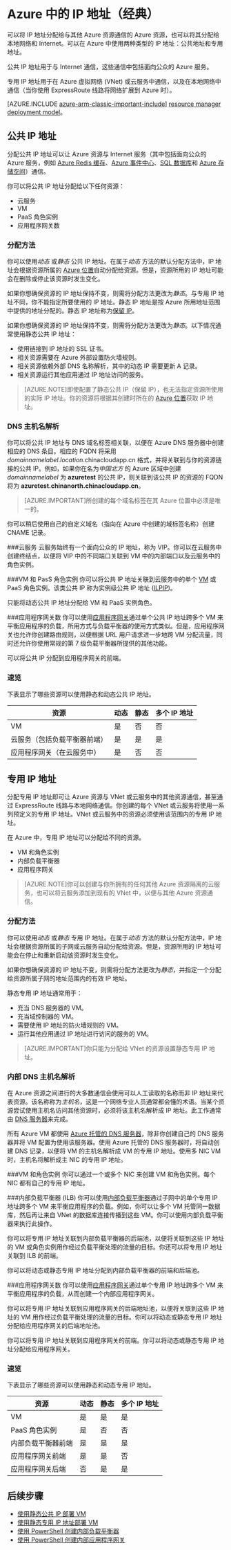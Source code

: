 <properties
   pageTitle="在 Azure 中实施公共 IP 和专用 IP 寻址（经典）| Windows Azure"
   description="了解如何在 Azure 中实施公共 IP 和专用 IP 寻址"
   services="virtual-network"
   documentationCenter="na"
   authors="telmosampaio"
   manager="carmonm"
   editor="tysonn" 
   tags="azure-service-management" />
<tags
	ms.service="virtual-network"
	ms.date="12/14/2015"
	wacn.date=""/>

# Azure 中的 IP 地址（经典）
可以将 IP 地址分配给与其他 Azure 资源通信的 Azure 资源，也可以将其分配给本地网络和 Internet。可以在 Azure 中使用两种类型的 IP 地址：公共地址和专用地址。

公共 IP 地址用于与 Internet 通信，这些通信中包括面向公众的 Azure 服务。

专用 IP 地址用于在 Azure 虚拟网络 (VNet) 或云服务中通信，以及在本地网络中通信（当你使用 ExpressRoute 线路将网络扩展到 Azure 时）。

[AZURE.INCLUDE [azure-arm-classic-important-include](../includes/learn-about-deployment-models-rm-include.md)] [resource manager deployment model](/documentation/articles/virtual-network-ip-addresses-overview-arm)。

## 公共 IP 地址
分配公共 IP 地址可以让 Azure 资源与 Internet 服务（其中包括面向公众的 Azure 服务，例如 [Azure Redis 缓存](/home/features/cache)、[Azure 事件中心](/home/features/event-hubs)、[SQL 数据库](/documentation/articles/sql-database-technical-overview)和 [Azure 存储空间](/documentation/articles/storage-introduction)）通信。

你可以将公共 IP 地址分配给以下任何资源：

- 云服务
- VM
- PaaS 角色实例
- 应用程序网关数

### 分配方法
你可以使用*动态* 或*静态* 公共 IP 地址。在属于*动态* 方法的默认分配方法中，IP 地址会根据资源所属的 [Azure 位置](https://www.microsoft.com/download/details.aspx?id=41653)自动分配给资源。但是，资源所用的 IP 地址可能会在删除或停止该资源时发生变化。

如果你想确保资源的 IP 地址保持不变，则需将分配方法更改为*静态*。与专用 IP 地址不同，你不能指定所要使用的 IP 地址。静态 IP 地址是按 Azure 所用地址范围中提供的地址分配的。静态 IP 地址称为[保留 IP](/documentation/articles/virtual-networks-reserved-public-ip)。

如果你想确保资源的 IP 地址保持不变，则需将分配方法更改为*静态*。以下情况通常使用静态公共 IP 地址：

- 使用链接到 IP 地址的 SSL 证书。
- 相关资源需要在 Azure 外部设置防火墙规则。
- 相关资源依赖外部 DNS 名称解析，其中的动态 IP 需要更新 A 记录。
- 相关资源运行其他应用通过 IP 地址访问的服务。

>[AZURE.NOTE]即使配置了静态公共 IP（保留 IP），也无法指定资源所使用的实际 IP 地址。你的资源将根据其创建时所在的 [Azure 位置](https://www.microsoft.com/download/details.aspx?id=41653)获取 IP 地址。

### DNS 主机名解析
你可以将公共 IP 地址与 DNS 域名标签相关联，以便在 Azure DNS 服务器中创建相应的 DNS 条目。相应的 FQDN 将采用 *domainnamelabel*.*location*.chinacloudapp.cn 格式，并将关联到与你的资源链接的公共 IP。例如，如果你在名为*中国北方* 的 Azure 区域中创建 *domainnamelabel* 为 **azuretest** 的公共 IP，则关联到该公共 IP 的资源的 FQDN 将为 **azuretest.chinanorth.chinacloudapp.cn**。

>[AZURE.IMPORTANT]所创建的每个域名标签在其 Azure 位置中必须是唯一的。

你可以稍后使用自己的自定义域名（指向在 Azure 中创建的域标签名称）创建 CNAME 记录。

###云服务 
云服务始终有一个面向公众的 IP 地址，称为 VIP。你可以在云服务中创建终结点，以便将 VIP 中的不同端口关联到 VM 中的内部端口以及云服务中的角色实例。

###VM 和 PasS 角色实例
你可以将公共 IP 地址关联到云服务中的单个 [VM](/documentation/articles/virtual-machines-about) 或 PaaS 角色实例。该类公共 IP 称为实例级公共 IP 地址 ([ILPIP](/documentation/articles/virtual-networks-instance-level-public-ip))。

只能将动态公共 IP 地址分配给 VM 和 PaaS 实例角色。

###应用程序网关数
你可以使用[应用程序网关](/documentation/articles/application-gateway-introduction)通过单个公共 IP 地址跨多个 VM 来平衡应用程序的负载，所用方式与负载平衡器的使用方式类似。但是，应用程序网关也允许你创建路由规则，以便根据 URL 用户请求进一步地跨 VM 分配流量，同时还允许你使用常规的第 7 级负载平衡器所提供的其他功能。

可以将公共 IP 分配到应用程序网关的前端。

### 速览
下表显示了哪些资源可以使用静态和动态公共 IP 地址。

|资源|动态|静态|多个 IP 地址|
|---|---|---|---|
|VM|是|否|否|
|云服务（包括负载平衡器前端）|是|是|是|
|应用程序网关（在云服务中）|是|否|否|

## 专用 IP 地址
分配专用 IP 地址即可让 Azure 资源与 VNet 或云服务中的其他资源通信，甚至通过 ExpressRoute 线路与本地网络通信。你创建的每个 VNet 或云服务将使用一系列预定义的专用 IP 地址。VNet 或云服务中的资源必须使用该范围内的专用 IP 地址。

在 Azure 中，专用 IP 地址可以分配给不同的资源。

- VM 和角色实例
- 内部负载平衡器
- 应用程序网关 

>[AZURE.NOTE]你可以创建与你所拥有的任何其他 Azure 资源隔离的云服务，也可以将云服务添加到现有的 VNet 中，以便与其他 Azure 资源通信。

### 分配方法
你可以使用*动态* 或*静态* 专用 IP 地址。在属于*动态* 方法的默认分配方法中，IP 地址会根据资源所属的子网或云服务自动分配给资源。但是，资源所用的 IP 地址可能会在停止和重新启动该资源时发生变化。

如果你想确保资源的 IP 地址不变，则需将分配方法更改为*静态*，并指定一个分配给资源所属子网的地址范围内的有效 IP 地址。

静态专用 IP 地址通常用于：

- 充当 DNS 服务器的 VM。
- 充当域控制器的 VM。
- 需要使用 IP 地址的防火墙规则的 VM。
- 运行其他应用通过 IP 地址进行访问的服务的 VM。

>[AZURE.IMPORTANT]你只能为分配给 VNet 的资源设置静态专用 IP 地址。

### 内部 DNS 主机名解析
在 Azure 资源之间进行的大多数通信会使用可以人工读取的名称而非 IP 地址来代表资源。该名称称为*主机名*，这是一个网络专业人员通常都会懂的术语。当某个资源尝试使用主机名访问其他资源时，必须将该主机名解析成 IP 地址。此工作通常由 [DNS 服务器](https://technet.microsoft.com/magazine/2005.01.howitworksdns.aspx)来完成。

所有 Azure VM 都使用 [Azure 托管的 DNS 服务器](/documentation/articles/virtual-networks-name-resolution-for-vms-and-role-instances#azure-provided-name-resolution)，除非你创建自己的 DNS 服务器并将 VM 配置为使用该服务器。使用 Azure 托管的 DNS 服务器时，将自动创建 DNS 记录，以便将 VM 的主机名解析成 VM 的专用 IP 地址。使用多 NIC VM 时，主机名将解析成主 NIC 的专用 IP 地址。

###VM 和角色实例
你可以通过一个或多个 NIC 来创建 VM 和角色实例。每个 NIC 都有自己的专用 IP 地址。

###内部负载平衡器 (ILB)
你可以使用[内部负载平衡器](/documentation/articles/load-balancer-internal-overview)通过子网中的单个专用 IP 地址跨多个 VM 来平衡应用程序的负载。例如，你可以让多个 VM 托管同一数据库，然后再让来自 VNet 的数据库连接传播到这些 VM。你可以使用内部负载平衡器来执行此操作。

你可以将专用 IP 地址关联到内部负载平衡器的后端池，以便将关联到这些 IP 地址的 VM 或角色实例用作经过负载平衡处理的流量的目标。你还可以将专用 IP 地址关联到 ILB 的前端。

你可以将动态或静态专用 IP 地址分配到内部负载平衡器的前端和后端池。

###应用程序网关数
你可以使用[应用程序网关](/documentation/articles/application-gateway-introduction)通过单个专用 IP 地址跨多个 VM 来平衡应用程序的负载，从而创建一个内部应用程序网关。

你可以将专用 IP 地址关联到应用程序网关的后端地址池，以便将关联到这些 IP 地址的 VM 用作经过负载平衡处理的流量的目标。你可以将动态或静态专用 IP 地址分配给应用程序网关的后端地址池。

你可以将专用 IP 地址关联到应用程序网关的前端。你可以将动态或静态专用 IP 地址分配给应用程序网关。

### 速览
下表显示了哪些资源可以使用静态和动态专用 IP 地址。

|资源|动态|静态|多个 IP 地址|
|---|---|---|---|
|VM|是|是|是|
|PaaS 角色实例|是|否|否|
|内部负载平衡器前端|是|是|是|
|应用程序网关前端|是|是|否|
|应用程序网关后端|否|是|是|

## 后续步骤

- [使用静态公共 IP 部署 VM](/documentation/articles/virtual-network-deploy-static-pip-classic-ps)
- [使用静态专用 IP 地址部署 VM](/documentation/articles/virtual-networks-static-private-ip-classic-pportal)
- [使用 PowerShell 创建内部负载平衡器](/documentation/articles/load-balancer-get-started-ilb-classic-ps)
- [使用 PowerShell 创建内部应用程序网关](/documentation/articles/application-gateway-create-gateway)

<!---HONumber=Mooncake_0104_2016-->